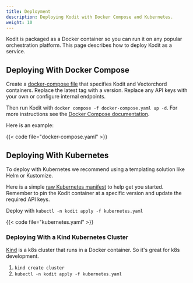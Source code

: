 ```yaml
---
title: Deployment
description: Deploying Kodit with Docker Compose and Kubernetes.
weight: 10
---
```


Kodit is packaged as a Docker container so you can run it on any popular orchestration platform. This page describes how to deploy Kodit as a service.

## Deploying With Docker Compose

Create a [docker-compose file](https://github.com/helixml/kodit/tree/main/docs/reference/deployment/docker-compose.yaml) that specifies Kodit and Vectorchord containers. Replace the latest tag with a version. Replace any API keys with your own or configure internal endpoints.

Then run Kodit with `docker compose -f docker-compose.yaml up -d`. For more instructions see the [Docker Compose documentation](https://docs.docker.com/compose/).

Here is an example:

{{< code file="docker-compose.yaml" >}}

## Deploying With Kubernetes

To deploy with Kubernetes we recommend using a templating solution like Helm or Kustomize.

Here is a simple [raw Kubernetes manifest](https://github.com/helixml/kodit/tree/main/docs/reference/deployment/kubernetes.yaml) to help get you started. Remember to pin the Kodit container at a specific version and update the required API keys.

Deploy with `kubectl -n kodit apply -f kubernetes.yaml`

{{< code file="kubernetes.yaml" >}}

### Deploying With a Kind Kubernetes Cluster

[Kind](https://kind.sigs.k8s.io/) is a k8s cluster that runs in a Docker container. So it's great for k8s development.

1. `kind create cluster`
2. `kubectl -n kodit apply -f kubernetes.yaml`

